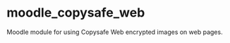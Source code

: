 moodle_copysafe_web
===================

Moodle module for using Copysafe Web encrypted images on web pages.
